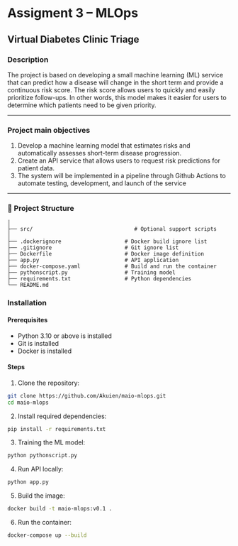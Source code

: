 # Assigment 3 – MLOps

## Virtual Diabetes Clinic Triage

### Description
The project is based on developing a small machine learning (ML) service that can predict how a disease will change in the short term and provide a continuous risk score. The risk score allows users to quickly and easily prioritize follow-ups. In other words, this model makes it easier for users to determine which patients need to be given priority.

---

### Project main objectives
1. Develop a machine learning model that estimates risks and automatically assesses short-term disease progression.
2. Create an API service that allows users to request risk predictions for patient data.
3. The system will be implemented in a pipeline through Github Actions to automate testing, development, and launch of the service

---

### 📁 Project Structure
```
│
├── src/                                # Optional support scripts
│
├── .dockerignore                    # Docker build ignore list
├── .gitignore                       # Git ignore list
├── Dockerfile                       # Docker image definition
├── app.py                           # API application
├── docker-compose.yaml              # Build and run the container
├── pythonscript.py                  # Training model
├── requirements.txt                 # Python dependencies
└── README.md
```

### Installation
#### Prerequisites
-	Python 3.10 or above is installed
-	Git is installed
-	Docker is installed

#### Steps
1. Clone the repository:
  ```bash
  git clone https://github.com/Akuien/maio-mlops.git
  cd maio-mlops
  ```

2. Install required dependencies:
  ```bash
  pip install -r requirements.txt
  ```

3. Training the ML model:
  ```bash
  python pythonscript.py
  ```

4. Run API locally:
  ```bash
  python app.py
  ```

5. Build the image:
  ```bash
  docker build -t maio-mlops:v0.1 .
  ```

6. Run the container:
  ```bash
  docker-compose up --build
  ```
